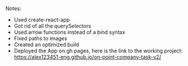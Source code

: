 Notes:
+ Used create-react-app
+ Got rid of all the querySelectors
+ Used arrow functions instead of a bind syntax
+ Fixed paths to images
+ Created an optimized build
+ Deployed the App on gh pages, here is the link to the working project: https://alex123451-eng.github.io/on-point-company-task-v2/
